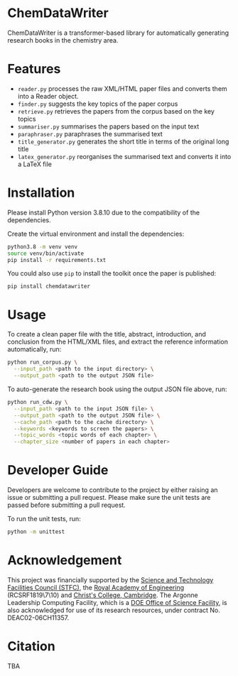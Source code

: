 # ChemDataWriter
ChemDataWriter is a transformer-based library for automatically generating research books in the chemistry area.

# Features
- ```reader.py``` processes the raw XML/HTML paper files and converts them into a Reader object.
- ```finder.py``` suggests the key topics of the paper corpus
- ```retrieve.py``` retrieves the papers from the corpus based on the key topics
- ```summariser.py``` summarises the papers based on the input text
- ```paraphraser.py``` paraphrases the summarised text
- ```title_generator.py``` generates the short title in terms of the original long title
- ```latex_generator.py``` reorganises the summarised text and converts it into a LaTeX file

# Installation
Please install Python version 3.8.10 due to the compatibility of the dependencies.

Create the virtual environment and install the dependencies:

```bash
python3.8 -m venv venv
source venv/bin/activate
pip install -r requirements.txt
```

You could also use ```pip``` to install the toolkit once the paper is published:

```pip install chemdatawriter```  


# Usage
To create a clean paper file with the title, abstract, introduction, and conclusion from the HTML/XML files, and 
extract the reference information automatically, run:

```bash
python run_corpus.py \
  --input_path <path to the input directory> \
  --output_path <path to the output JSON file>
```

To auto-generate the research book using the output JSON file above, run:

```bash
python run_cdw.py \
  --input_path <path to the input JSON file> \
  --output_path <path to the output JSON file> \
  --cache_path <path to the cache directory> \
  --keywords <keywords to screen the papers> \
  --topic_words <topic words of each chapter> \
  --chapter_size <number of papers in each chapter>
```

# Developer Guide
Developers are welcome to contribute to the project by either raising an issue or submitting a pull request.
Please make sure the unit tests are passed before submitting a pull request.

To run the unit tests, run:

```bash
python -m unittest
```

# Acknowledgement

This project was financially supported by the [Science and Technology Facilities Council (STFC)](https://www.ukri.org/councils/stfc/), the [Royal Academy of Engineering](https://raeng.org.uk/) (RCSRF1819\7\10) and [Christ's College, Cambridge](https://www.christs.cam.ac.uk/). The Argonne Leadership Computing Facility, which is a [DOE Office of Science Facility](https://science.osti.gov/), is also acknowledged for use of its research resources, under contract No. DEAC02-06CH11357.

# Citation

TBA
